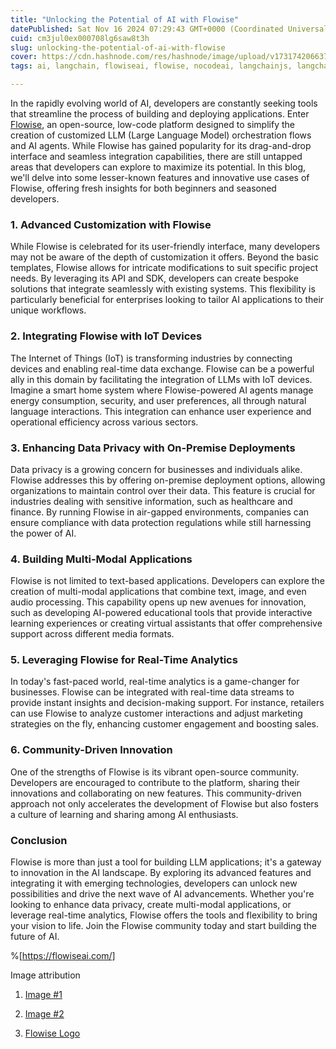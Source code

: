 ```yaml
---
title: "Unlocking the Potential of AI with Flowise"
datePublished: Sat Nov 16 2024 07:29:43 GMT+0000 (Coordinated Universal Time)
cuid: cm3jul0ex000708lg6saw8t3h
slug: unlocking-the-potential-of-ai-with-flowise
cover: https://cdn.hashnode.com/res/hashnode/image/upload/v1731742066370/5e9f1f9a-80f5-4ee3-b50f-9aaf78e53e32.png
tags: ai, langchain, flowiseai, flowise, nocodeai, langchainjs, langchain-js

---
```


In the rapidly evolving world of AI, developers are constantly seeking tools that streamline the process of building and deploying applications. Enter [Flowise](https://flowiseai.com/), an open-source, low-code platform designed to simplify the creation of customized LLM (Large Language Model) orchestration flows and AI agents. While Flowise has gained popularity for its drag-and-drop interface and seamless integration capabilities, there are still untapped areas that developers can explore to maximize its potential. In this blog, we'll delve into some lesser-known features and innovative use cases of Flowise, offering fresh insights for both beginners and seasoned developers.

### **1\. Advanced Customization with Flowise**

While Flowise is celebrated for its user-friendly interface, many developers may not be aware of the depth of customization it offers. Beyond the basic templates, Flowise allows for intricate modifications to suit specific project needs. By leveraging its API and SDK, developers can create bespoke solutions that integrate seamlessly with existing systems. This flexibility is particularly beneficial for enterprises looking to tailor AI applications to their unique workflows.

### **2\. Integrating Flowise with IoT Devices**

The Internet of Things (IoT) is transforming industries by connecting devices and enabling real-time data exchange. Flowise can be a powerful ally in this domain by facilitating the integration of LLMs with IoT devices. Imagine a smart home system where Flowise-powered AI agents manage energy consumption, security, and user preferences, all through natural language interactions. This integration can enhance user experience and operational efficiency across various sectors.

### **3\. Enhancing Data Privacy with On-Premise Deployments**

Data privacy is a growing concern for businesses and individuals alike. Flowise addresses this by offering on-premise deployment options, allowing organizations to maintain control over their data. This feature is crucial for industries dealing with sensitive information, such as healthcare and finance. By running Flowise in air-gapped environments, companies can ensure compliance with data protection regulations while still harnessing the power of AI.

### **4\. Building Multi-Modal Applications**

Flowise is not limited to text-based applications. Developers can explore the creation of multi-modal applications that combine text, image, and even audio processing. This capability opens up new avenues for innovation, such as developing AI-powered educational tools that provide interactive learning experiences or creating virtual assistants that offer comprehensive support across different media formats.

### **5\. Leveraging Flowise for Real-Time Analytics**

In today's fast-paced world, real-time analytics is a game-changer for businesses. Flowise can be integrated with real-time data streams to provide instant insights and decision-making support. For instance, retailers can use Flowise to analyze customer interactions and adjust marketing strategies on the fly, enhancing customer engagement and boosting sales.

### **6\. Community-Driven Innovation**

One of the strengths of Flowise is its vibrant open-source community. Developers are encouraged to contribute to the platform, sharing their innovations and collaborating on new features. This community-driven approach not only accelerates the development of Flowise but also fosters a culture of learning and sharing among AI enthusiasts.

### **Conclusion**

Flowise is more than just a tool for building LLM applications; it's a gateway to innovation in the AI landscape. By exploring its advanced features and integrating it with emerging technologies, developers can unlock new possibilities and drive the next wave of AI advancements. Whether you're looking to enhance data privacy, create multi-modal applications, or leverage real-time analytics, Flowise offers the tools and flexibility to bring your vision to life. Join the Flowise community today and start building the future of AI.

%[https://flowiseai.com/] 

Image attribution

1. [Image #1](https://www.freepik.com/free-vector/abstract-colourful-mosaic-wave-line-background_24922632.htm#fromView=search&page=1&position=19&uuid=0f501bba-d738-496c-a7cd-fb71604f0709)
    
2. [Image #2](https://www.freepik.com/free-vector/ancient-old-man-standing-cartoon-character-illustration_79639385.htm#fromView=search&page=1&position=0&uuid=e82bfbf5-58ee-43a6-b04d-d665c0e9cd4a)
    
3. [Flowise Logo](https://flowiseai.com/)